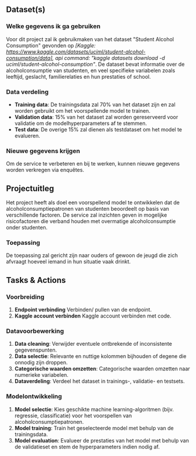 ## Dataset(s)

### Welke gegevens ik ga gebruiken
Voor dit project zal ik gebruikmaken van het dataset "Student Alcohol Consumption" gevonden op *[Kaggle: https://www.kaggle.com/datasets/uciml/student-alcohol-consumption/data], api command: "kaggle datasets download -d uciml/student-alcohol-consumption"*. De dataset bevat informatie over de alcoholconsumptie van studenten, en veel specifieke variabelen zoals leeftijd, geslacht, familierelaties en hun prestaties of school.

### Data verdeling
- **Training data**: De trainingsdata zal 70% van het dataset zijn en zal worden gebruikt om het voorspellende model te trainen.
- **Validation data**: 15% van het dataset zal worden gereserveerd voor validatie om de modelhyperparameters af te stemmen.
- **Test data**: De overige 15% zal dienen als testdataset om het model te evalueren.

### Nieuwe gegevens krijgen
Om de service te verbeteren en bij te werken, kunnen nieuwe gegevens worden verkregen via enquêtes.

## Projectuitleg
Het project heeft als doel een voorspellend model te ontwikkelen dat de alcoholconsumptiepatronen van studenten beoordeelt op basis van verschillende factoren. De service zal inzichten geven in mogelijke risicofactoren die verband houden met overmatige alcoholconsumptie onder studenten.

### Toepassing
De toepassing zal gericht zijn naar ouders of gewoon de jeugd die zich afvraagt hoeveel iemand in hun situatie vaak drinkt.

## Tasks & Actions
### Voorbreiding
1. **Endpoint verbinding** Verbinden/ pullen van de endpoint.
2. **Kaggle account verbinden** Kaggle account verbinden met code.
### Datavoorbewerking
1. **Data cleaning**: Verwijder eventuele ontbrekende of inconsistente gegevenspunten.
2. **Data selectie**: Relevante en nuttige kolommen bijhouden of degene die onnodig zijn droppen.
3. **Categorische waarden omzetten**: Categorische waarden omzetten naar numerieke variabelen.
4. **Dataverdeling**: Verdeel het dataset in trainings-, validatie- en testsets.

### Modelontwikkeling
1. **Model selectie**: Kies geschikte machine learning-algoritmen (bijv. regressie, classificatie) voor het voorspellen van alcoholconsumptiepatronen.
2. **Model training**: Train het geselecteerde model met behulp van de trainingsdata.
3. **Model evaluation**: Evalueer de prestaties van het model met behulp van de validatieset en stem de hyperparameters indien nodig af.
